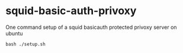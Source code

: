 # squid-basic-auth-privoxy

One command setup of a squid basicauth protected privoxy server on ubuntu

`bash ./setup.sh`
